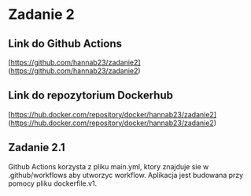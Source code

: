 # Zadanie 2
## Link do Github Actions
[https://github.com/hannab23/zadanie2] (https://github.com/hannab23/zadanie2)
## Link do repozytorium Dockerhub
[https://hub.docker.com/repository/docker/hannab23/zadanie2] (https://hub.docker.com/repository/docker/hannab23/zadanie2)
## Zadanie 2.1
Github Actions korzysta z pliku main.yml, ktory znajduje sie w .github/workflows aby utworzyc workflow. Aplikacja jest budowana przy pomocy pliku dockerfile.v1.